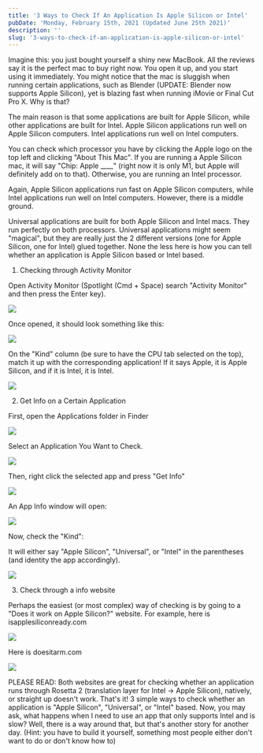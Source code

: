 ```yaml
---
title: '3 Ways to Check If An Application Is Apple Silicon or Intel'
pubDate: 'Monday, February 15th, 2021 (Updated June 25th 2021)'
description: ''
slug: '3-ways-to-check-if-an-application-is-apple-silicon-or-intel'
---
```


Imagine this: you just bought yourself a shiny new MacBook. All the reviews say it is the perfect mac to buy right now. You open it up, and you start using it immediately. You might notice that the mac is sluggish when running certain applications, such as Blender (UPDATE: Blender now supports Apple Silicon), yet is blazing fast when running iMovie or Final Cut Pro X. Why is that?

The main reason is that some applications are built for Apple Silicon, while other applications are built for Intel. Apple Silicon applications run well on Apple Silicon computers. Intel applications run well on Intel computers.

You can check which processor you have by clicking the Apple logo on the top left and clicking "About This Mac". If you are running a Apple Silicon mac, it will say "Chip: Apple ____" (right now it is only M1, but Apple will definitely add on to that). Otherwise, you are running an Intel processor.

Again, Apple Silicon applications run fast on Apple Silicon computers, while Intel applications run well on Intel computers. However, there is a middle ground.

Universal applications are built for both Apple Silicon and Intel macs. They run perfectly on both processors. Universal applications might seem "magical", but they are really just the 2 different versions (one for Apple Silicon, one for Intel) glued together. None the less here is how you can tell whether an application is Apple Silicon based or Intel based.

1. Checking through Activity Monitor

Open Activity Monitor (Spotlight (Cmd + Space) search "Activity Monitor" and then press the Enter key).

![](/images/blog/3-ways-to-check-if-an-application-is-apple-silicon-or-intel-Spotlight.png)

Once opened, it should look something like this:

![](/images/blog/3-ways-to-check-if-an-application-is-apple-silicon-or-intel-ActivityMonitorNO-ANNOTATION.png)

On the "Kind" column (be sure to have the CPU tab selected on the top), match it up with the corresponding application! If it says Apple, it is Apple Silicon, and if it is Intel, it is Intel.

![](/images/blog/3-ways-to-check-if-an-application-is-apple-silicon-or-intel-ActivityMonitorOpen.png)

2. Get Info on a Certain Application

First, open the Applications folder in Finder

![](/images/blog/3-ways-to-check-if-an-application-is-apple-silicon-or-intel-ApplicationsFolder.png)

Select an Application You Want to Check.

![](/images/blog/3-ways-to-check-if-an-application-is-apple-silicon-or-intel-SelectedApp.png)

Then, right click the selected app and press "Get Info"

![](/images/blog/3-ways-to-check-if-an-application-is-apple-silicon-or-intel-GetInfo.png)

An App Info window will open:

![](/images/blog/3-ways-to-check-if-an-application-is-apple-silicon-or-intel-InfoWindow.png)

Now, check the "Kind":

It will either say "Apple Silicon", "Universal", or "Intel" in the parentheses (and identity the app accordingly).

![](/images/blog/3-ways-to-check-if-an-application-is-apple-silicon-or-intel-CheckKindInfoWindow.png)

3. Check through a info website

Perhaps the easiest (or most complex) way of checking is by going to a "Does it work on Apple Silicon?" website. For example, here is isapplesiliconready.com

![](/images/blog/3-ways-to-check-if-an-application-is-apple-silicon-or-intel-isapplesiliconready.png)

Here is doesitarm.com

![](/images/blog/3-ways-to-check-if-an-application-is-apple-silicon-or-intel-doesitarm.png)

PLEASE READ: Both websites are great for checking whether an application runs through Rosetta 2 (translation layer for Intel -> Apple Silicon), natively, or straight up doesn't work. That's it! 3 simple ways to check whether an application is "Apple Silicon", "Universal", or "Intel" based. Now, you may ask, what happens when I need to use an app that only supports Intel and is slow? Well, there is a way around that, but that's another story for another day. (Hint: you have to build it yourself, something most people either don't want to do or don't know how to)